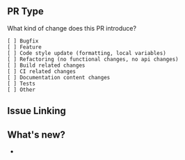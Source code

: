 ## PR Type
What kind of change does this PR introduce?
```
[ ] Bugfix
[ ] Feature
[ ] Code style update (formatting, local variables)
[ ] Refactoring (no functional changes, no api changes)
[ ] Build related changes
[ ] CI related changes
[ ] Documentation content changes
[ ] Tests
[ ] Other
```
## Issue Linking
<!--
    KEYWORD #ISSUE-NUMBER
    [closes|fixes|resolves] #
-->

## What's new?
-
